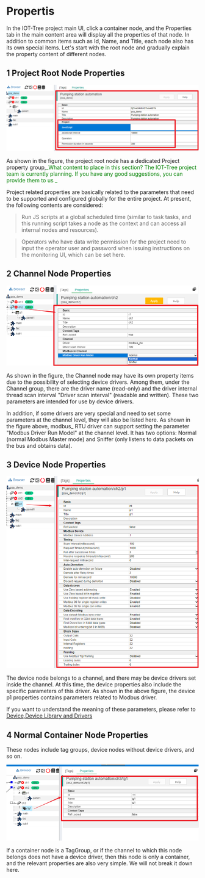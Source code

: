 Propertis
==


In the IOT-Tree project main UI, click a container node, and the Properties tab in the main content area will display
all the properties of that node. In addition to common items such as Id, Name, and Title, each node also has its own
special items. Let's start with the root node and gradually explain the property content of different nodes.

## 1 Project Root Node Properties

<img src="../img/main/m013.png" />



As shown in the figure, the project root node has a dedicated Project property group,<font color=green>_What content to
place in this section? The IOT-Tree project team is currently planning. If you have any good suggestions, you can
provide them to us
_</font>

Project related properties are basically related to the parameters that need to be supported and configured globally for
the entire project. At present, the following contents are considered:

> Run JS scripts at a global scheduled time (similar to task tasks, and this running script takes a node as the context
> and can access all internal nodes and resources).

> Operators who have data write permission for the project need to input the operator user and password when issuing
> instructions on the monitoring UI, which can be set here.

## 2 Channel Node Properties

<img src="../img/main/m014.png" />



As shown in the figure, the Channel node may have its own property items due to the possibility of selecting device
drivers. Among them, under the Channel group, there are the driver name (read-only) and the driver internal thread scan
interval "Driver scan interval" (readable and written). These two parameters are intended for use by device drivers.

In addition, if some drivers are very special and need to set some parameters at the channel level, they will also be
listed here. As shown in the figure above, modbus_ RTU driver can support setting the parameter "Modbus Driver Run
Model" at the channel level. It has two options: Normal (normal Modbus Master mode) and Sniffer (only listens to data
packets on the bus and obtains data).

## 3 Device Node Properties

<img src="../img/main/m015.png" />



The device node belongs to a channel, and there may be device drivers set inside the channel. At this time, the device
properties also include the specific parameters of this driver. As shown in the above figure, the device p1 properties
contains parameters related to Modbus driver.

If you want to understand the meaning of these parameters, please refer to [Device,Device Library and Drivers][dev]

[dev]:../device/index.md

## 4 Normal Container Node Properties

These nodes include tag groups, device nodes without device drivers, and so on.

<img src="../img/main/m016.png" />



If a container node is a TagGroup, or if the channel to which this node belongs does not have a device driver, then this
node is only a container, and the relevant properties are also very simple. We will not break it down here.

